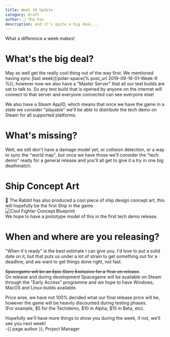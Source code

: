 ```yaml
---
title: Week 10 Update
category: Draft
author: 🦊 The Fox
description: and it's quite a big deal...
---
```


What a difference a week makes!

# What's the big deal?

May as well get the really cool thing out of the way first. We mentioned having sync [last week](/polar-space{% post_url 2019-09-16-01-Week-9 %}), however now we also have a "Master Server" that all our test builds are set to talk to. So any test build that is opened by anyone on the internet will connect to that server and everyone connected can see everyone else! 

We also have a Steam AppID, which means that once we have the game in a state we consider "playable" we'll be able to distribute the tech demo on Steam for all supported platforms.

# What's missing?

Well, we still don't have a damage model yet, or collision detection, or a way to sync the "world map", but once we have those we'll consider the "tech demo" ready for a general release and you'll all get to give it a try in one big deathmatch.

# Ship Concept Art

🐰 The Rabbit has also produced a cool piece of ship design concept art, this will hopefully be the first Ship in the game.  
![Cool Fighter Concept Blueprint](/polar-space/assets/img/f_con1.png)  
We hope to have a prototype model of this in the first tech demo release.

# When and where are you releasing?

"When it's ready" is the best estimate I can give you. I'd love to put a solid date on it, but that puts us under a lot of strain to get something out for a deadline, and we want to get things done right, not fast.

~~Spacegame will be an Epic Store Exclusive for a Year on release~~.  
On release and during development Spacegame will be available on Steam through the "Early Access" programme and we hope to have Windows, MacOS and Linux builds available.

Price wise, we have not 100% decided what our final release price will be, however the game will be heavily discounted during testing phases.  
(For example, \$5 for the Techdemo, \$10 in Alpha, \$15 in Beta, etc).



Hopefully we'll have more things to show you during the week, if not, we'll see you next week!  
-{{ page.author }}, Project Manager